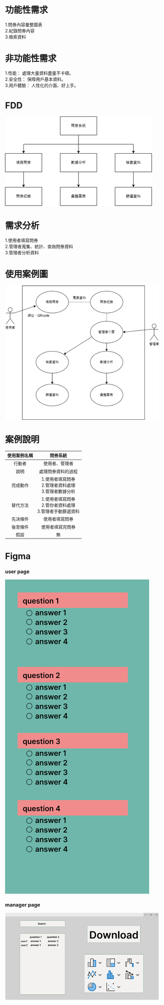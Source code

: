 # 功能性需求
1.問券內容彙整圖表<br>
2.紀錄問券內容<br>
3.檢索資料<br>

# 非功能性需求
1.性能： 處理大量資料盡量不卡頓。<br>
2.安全性： 保障用戶基本資料。<br>
3.用戶體驗： 人性化的介面、好上手。<br>

# FDD
![TEST](img/FDD.png "FDD")


# 需求分析
1.使用者填寫問券<br>
2.管理者蒐集、統計、查詢問券資料<br>
3.管理者分析資料<br>

# 使用案例圖
![TEST](img/UseCase.png "UseCase")

# 案例說明
|使用案例名稱|問券系統|
|:----:|:---:|
|行動者|使用者、管理者|
|說明|處理問券資料的過程|
|完成動作|1.使用者填寫問券<br>2.管理者資料處理<br>3.管理者數據分析|
|替代方法|1.使用者填寫問券<br>2.管你者資料處理<br>3.管理者手動篩選資料|
|先決條件|使用者填寫問券|
|後至條件|使用者填寫完問券|
|假設|無|

# Figma
### user page
![TEST](img/user.png "user page")
### manager page
![TEST](img/manager.png "manager page")
